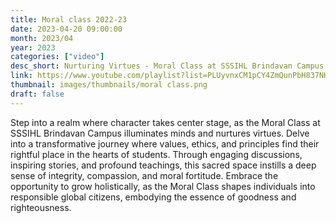 ```yaml
---
title: Moral class 2022-23
date: 2023-04-20 09:00:00
month: 2023/04
year: 2023
categories: ["video"]
desc_short: Nurturing Virtues - Moral Class at SSSIHL Brindavan Campus - Shaping Hearts, Illuminating Minds
link: https://www.youtube.com/playlist?list=PLUyvnxCM1pCY4ZmQunPbH837NHBnzIMyB
thumbnail: images/thumbnails/moral class.png
draft: false
---
```


 Step into a realm where character takes center stage, as the Moral Class at SSSIHL Brindavan Campus illuminates minds and nurtures virtues. Delve into a transformative journey where values, ethics, and principles find their rightful place in the hearts of students. Through engaging discussions, inspiring stories, and profound teachings, this sacred space instills a deep sense of integrity, compassion, and moral fortitude. Embrace the opportunity to grow holistically, as the Moral Class shapes individuals into responsible global citizens, embodying the essence of goodness and righteousness.
